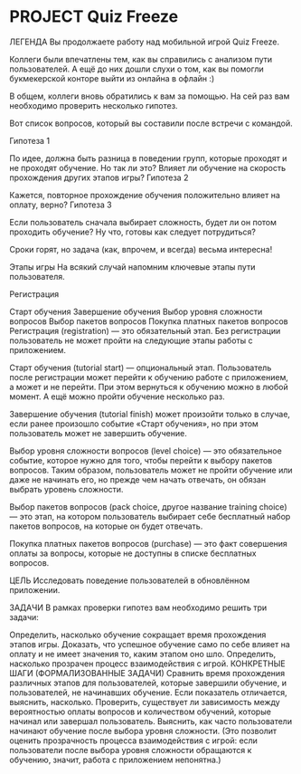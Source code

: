 # PROJECT Quiz Freeze


ЛЕГЕНДА Вы продолжаете работу над мобильной игрой Quiz Freeze.

Коллеги были впечатлены тем, как вы справились с анализом пути пользователей. А ещё до них дошли слухи о том, как вы помогли букмекерской конторе выйти из онлайна в офлайн :)

В общем, коллеги вновь обратились к вам за помощью. На сей раз вам необходимо проверить несколько гипотез.

Вот список вопросов, который вы составили после встречи с командой.

Гипотеза 1

По идее, должна быть разница в поведении групп, которые проходят и не проходят обучение. Но так ли это? Влияет ли обучение на скорость прохождения других этапов игры? Гипотеза 2

Кажется, повторное прохождение обучения положительно влияет на оплату, верно? Гипотеза 3

Если пользователь сначала выбирает сложность, будет ли он потом проходить обучение? Ну что, готовы как следует потрудиться?

Сроки горят, но задача (как, впрочем, и всегда) весьма интересна!

Этапы игры На всякий случай напомним ключевые этапы пути пользователя.

Регистрация

Старт обучения Завершение обучения Выбор уровня сложности вопросов Выбор пакетов вопросов Покупка платных пакетов вопросов Регистрация (registration) — это обязательный этап. Без регистрации пользователь не может пройти на следующие этапы работы с приложением.

Старт обучения (tutorial start) — опциональный этап. Пользователь после регистрации может перейти к обучению работе с приложением, а может и не перейти. При этом вернуться к обучению можно в любой момент. А ещё можно пройти обучение несколько раз.

Завершение обучения (tutorial finish) может произойти только в случае, если ранее произошло событие «Старт обучения», но при этом пользователь может не завершить обучение.

Выбор уровня сложности вопросов (level choice) — это обязательное событие, которое нужно для того, чтобы перейти к выбору пакетов вопросов. Таким образом, пользователь может не пройти обучение или даже не начинать его, но прежде чем начать отвечать, он обязан выбрать уровень сложности.

Выбор пакетов вопросов (pack choice, другое название training choice) — это этап, на котором пользователь выбирает себе бесплатный набор пакетов вопросов, на которые он будет отвечать.

Покупка платных пакетов вопросов (purchase) — это факт совершения оплаты за вопросы, которые не доступны в списке бесплатных вопросов.

ЦЕЛЬ Исследовать поведение пользователей в обновлённом приложении.

ЗАДАЧИ В рамках проверки гипотез вам необходимо решить три задачи:

Определить, насколько обучение сокращает время прохождения этапов игры. Доказать, что успешное обучение само по себе влияет на оплату и не имеет значения то, каким этапом оно шло. Определить, насколько прозрачен процесс взаимодействия с игрой. КОНКРЕТНЫЕ ШАГИ (ФОРМАЛИЗОВАННЫЕ ЗАДАЧИ) Сравнить время прохождения различных этапов для пользователей, которые завершили обучение, и пользователей, не начинавших обучение. Если показатель отличается, выяснить, насколько. Проверить, существует ли зависимость между вероятностью оплаты вопросов и количеством обучений, которые начинал или завершал пользователь. Выяснить, как часто пользователи начинают обучение после выбора уровня сложности. (Это позволит оценить прозрачность процесса взаимодействия с игрой: если пользователи после выбора уровня сложности обращаются к обучению, значит, работа с приложением непонятна.)
